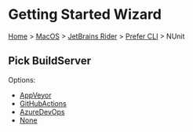 <!--
GENERATED FILE - DO NOT EDIT
This file was generated by [MarkdownSnippets](https://github.com/SimonCropp/MarkdownSnippets).
Source File: /docs/mdsource/wiz/MacOS_Rider_Cli_NUnit.source.md
To change this file edit the source file and then run MarkdownSnippets.
-->

# Getting Started Wizard

[Home](/docs/wiz/readme.md) > [MacOS](MacOS.md) > [JetBrains Rider](MacOS_Rider.md) > [Prefer CLI](MacOS_Rider_Cli.md) > NUnit

## Pick BuildServer

Options:
 * [AppVeyor](MacOS_Rider_Cli_NUnit_AppVeyor.md)
 * [GitHubActions](MacOS_Rider_Cli_NUnit_GitHubActions.md)
 * [AzureDevOps](MacOS_Rider_Cli_NUnit_AzureDevOps.md)
 * [None](MacOS_Rider_Cli_NUnit_None.md)
